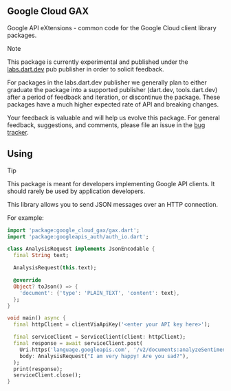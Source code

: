 ## Google Cloud GAX

Google API eXtensions - common code for the Google Cloud client library
packages.

> [!NOTE]
> This package is currently experimental and published under the
> [labs.dart.dev](https://dart.dev/dart-team-packages) pub publisher in order
> to solicit feedback.
>
> For packages in the labs.dart.dev publisher we generally plan to either
> graduate the package into a supported publisher (dart.dev, tools.dart.dev)
> after a period of feedback and iteration, or discontinue the package.
> These packages have a much higher expected rate of API and breaking changes.
>
> Your feedback is valuable and will help us evolve this package. For general
> feedback, suggestions, and comments, please file an issue in the
> [bug tracker](https://github.com/googleapis/google-cloud-dart/issues).

## Using

> [!TIP]
> This package is meant for developers implementing Google API clients. It
> should rarely be used by application developers.

This library allows you to send JSON messages over an HTTP connection.

For example:

```dart
import 'package:google_cloud_gax/gax.dart';
import 'package:googleapis_auth/auth_io.dart';

class AnalysisRequest implements JsonEncodable {
  final String text;

  AnalysisRequest(this.text);

  @override
  Object? toJson() => {
    'document': {'type': 'PLAIN_TEXT', 'content': text},
  };
}

void main() async {
  final httpClient = clientViaApiKey('<enter your API key here>');

  final serviceClient = ServiceClient(client: httpClient);
  final response = await serviceClient.post(
    Uri.https('language.googleapis.com', '/v2/documents:analyzeSentiment'),
    body: AnalysisRequest("I am very happy! Are you sad?"),
  );
  print(response);
  serviceClient.close();
}
```
